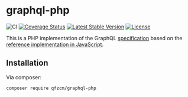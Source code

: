 # graphql-php
![CI](https://github.com/webonyx/graphql-php/workflows/CI/badge.svg)
[![Coverage Status](https://coveralls.io/repos/github/webonyx/graphql-php/badge.svg?branch=master)](https://coveralls.io/github/webonyx/graphql-php?branch=master)
[![Latest Stable Version](https://poser.pugx.org/webonyx/graphql-php/version)](https://packagist.org/packages/webonyx/graphql-php)
[![License](https://poser.pugx.org/webonyx/graphql-php/license)](https://packagist.org/packages/webonyx/graphql-php)

This is a PHP implementation of the GraphQL [specification](https://github.com/facebook/graphql)
based on the [reference implementation in JavaScript](https://github.com/graphql/graphql-js).

## Installation
Via composer:
```
composer require qfzcm/graphql-php
```
